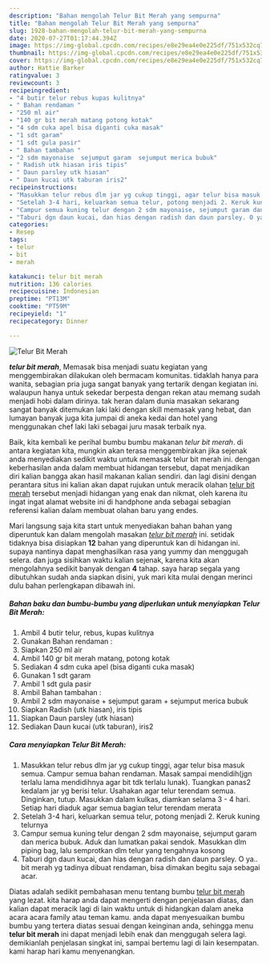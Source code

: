 ```yaml
---
description: "Bahan mengolah Telur Bit Merah yang sempurna"
title: "Bahan mengolah Telur Bit Merah yang sempurna"
slug: 1928-bahan-mengolah-telur-bit-merah-yang-sempurna
date: 2020-07-27T01:17:44.394Z
image: https://img-global.cpcdn.com/recipes/e8e29ea4e0e225df/751x532cq70/telur-bit-merah-foto-resep-utama.jpg
thumbnail: https://img-global.cpcdn.com/recipes/e8e29ea4e0e225df/751x532cq70/telur-bit-merah-foto-resep-utama.jpg
cover: https://img-global.cpcdn.com/recipes/e8e29ea4e0e225df/751x532cq70/telur-bit-merah-foto-resep-utama.jpg
author: Hattie Barker
ratingvalue: 3
reviewcount: 3
recipeingredient:
- "4 butir telur rebus kupas kulitnya"
- " Bahan rendaman "
- "250 ml air"
- "140 gr bit merah matang potong kotak"
- "4 sdm cuka apel bisa diganti cuka masak"
- "1 sdt garam"
- "1 sdt gula pasir"
- " Bahan tambahan "
- "2 sdm mayonaise  sejumput garam  sejumput merica bubuk"
- " Radish utk hiasan iris tipis"
- " Daun parsley utk hiasan"
- " Daun kucai utk taburan iris2"
recipeinstructions:
- "Masukkan telur rebus dlm jar yg cukup tinggi, agar telur bisa masuk semua. Campur semua bahan rendaman. Masak sampai mendidih(jgn terlalu lama mendidihnya agar bit tdk terlalu lunak). Tuangkan panas2 kedalam jar yg berisi telur. Usahakan agar telur terendam semua. Dinginkan, tutup. Masukkan dalam kulkas, diamkan selama 3 - 4 hari. Setiap hari diaduk agar semua bagian telur terendam merata"
- "Setelah 3-4 hari, keluarkan semua telur, potong menjadi 2. Keruk kuning telurnya"
- "Campur semua kuning telur dengan 2 sdm mayonaise, sejumput garam dan merica bubuk. Aduk dan lumatkan pakai sendok. Masukkan dlm piping bag, lalu semprotkan dlm telur yang tengahnya kosong"
- "Taburi dgn daun kucai, dan hias dengan radish dan daun parsley. O ya.. bit merah yg tadinya dibuat rendaman, bisa dimakan begitu saja sebagai acar."
categories:
- Resep
tags:
- telur
- bit
- merah

katakunci: telur bit merah 
nutrition: 136 calories
recipecuisine: Indonesian
preptime: "PT13M"
cooktime: "PT59M"
recipeyield: "1"
recipecategory: Dinner

---
```



![Telur Bit Merah](https://img-global.cpcdn.com/recipes/e8e29ea4e0e225df/751x532cq70/telur-bit-merah-foto-resep-utama.jpg)

<b><i>telur bit merah</i></b>, Memasak bisa menjadi suatu kegiatan yang menggembirakan dilakukan oleh bermacam komunitas. tidaklah hanya para wanita, sebagian pria juga sangat banyak yang tertarik dengan kegiatan ini. walaupun hanya untuk sekedar berpesta dengan rekan atau memang sudah menjadi hobi dalam dirinya. tak heran dalam dunia masakan sekarang sangat banyak ditemukan laki laki dengan skill memasak yang hebat, dan lumayan banyak juga kita jumpai di aneka kedai dan hotel yang menggunakan chef laki laki sebagai juru masak terbaik nya.



Baik, kita kembali ke perihal bumbu bumbu makanan <i>telur bit merah</i>. di antara kegiatan kita, mungkin akan terasa menggembirakan jika sejenak anda menyediakan sedikit waktu untuk memasak telur bit merah ini. dengan keberhasilan anda dalam membuat hidangan tersebut, dapat menjadikan diri kalian bangga akan hasil makanan kalian sendiri. dan lagi disini dengan perantara situs ini kalian akan dapat rujukan untuk meracik olahan <u>telur bit merah</u> tersebut menjadi hidangan yang enak dan nikmat, oleh karena itu ingat ingat alamat website ini di handphone anda sebagai sebagian referensi kalian dalam membuat olahan baru yang endes.


Mari langsung saja kita start untuk menyediakan bahan bahan yang diperuntuk kan dalam mengolah masakan <u><i>telur bit merah</i></u> ini. setidak tidaknya bisa disiapkan <b>12</b> bahan yang diperuntuk kan di hidangan ini. supaya nantinya dapat menghasilkan rasa yang yummy dan menggugah selera. dan juga sisihkan waktu kalian sejenak, karena kita akan mengolahnya sedikit banyak dengan <b>4</b> tahap. saya harap segala yang dibutuhkan sudah anda siapkan disini, yuk mari kita mulai dengan merinci dulu bahan perlengkapan dibawah ini.

<!--inarticleads1-->

##### Bahan baku dan bumbu-bumbu yang diperlukan untuk menyiapkan Telur Bit Merah:

1. Ambil 4 butir telur, rebus, kupas kulitnya
1. Gunakan  Bahan rendaman :
1. Siapkan 250 ml air
1. Ambil 140 gr bit merah matang, potong kotak
1. Sediakan 4 sdm cuka apel (bisa diganti cuka masak)
1. Gunakan 1 sdt garam
1. Ambil 1 sdt gula pasir
1. Ambil  Bahan tambahan :
1. Ambil 2 sdm mayonaise + sejumput garam + sejumput merica bubuk
1. Siapkan  Radish (utk hiasan), iris tipis
1. Siapkan  Daun parsley (utk hiasan)
1. Sediakan  Daun kucai (utk taburan), iris2




<!--inarticleads2-->

##### Cara menyiapkan Telur Bit Merah:

1. Masukkan telur rebus dlm jar yg cukup tinggi, agar telur bisa masuk semua. Campur semua bahan rendaman. Masak sampai mendidih(jgn terlalu lama mendidihnya agar bit tdk terlalu lunak). Tuangkan panas2 kedalam jar yg berisi telur. Usahakan agar telur terendam semua. Dinginkan, tutup. Masukkan dalam kulkas, diamkan selama 3 - 4 hari. Setiap hari diaduk agar semua bagian telur terendam merata
1. Setelah 3-4 hari, keluarkan semua telur, potong menjadi 2. Keruk kuning telurnya
1. Campur semua kuning telur dengan 2 sdm mayonaise, sejumput garam dan merica bubuk. Aduk dan lumatkan pakai sendok. Masukkan dlm piping bag, lalu semprotkan dlm telur yang tengahnya kosong
1. Taburi dgn daun kucai, dan hias dengan radish dan daun parsley. O ya.. bit merah yg tadinya dibuat rendaman, bisa dimakan begitu saja sebagai acar.




Diatas adalah sedikit pembahasan menu tentang bumbu <u>telur bit merah</u> yang lezat. kita harap anda dapat mengerti dengan penjelasan diatas, dan kalian dapat meracik lagi di lain waktu untuk di hidangkan dalam aneka acara acara family atau teman kamu. anda dapat menyesuaikan bumbu bumbu yang tertera diatas sesuai dengan keinginan anda, sehingga menu <b>telur bit merah</b> ini dapat menjadi lebih enak dan menggugah selera lagi. demikianlah penjelasan singkat ini, sampai bertemu lagi di lain kesempatan. kami harap hari kamu menyenangkan.
